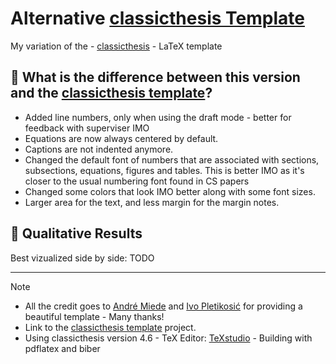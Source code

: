 # Alternative [classicthesis Template](https://bitbucket.org/amiede/workspace/projects/CT)
My variation of the - [classicthesis](https://bitbucket.org/amiede/workspace/projects/CT) - LaTeX template

## :octopus: What is the difference between this version and the [classicthesis template](https://bitbucket.org/amiede/workspace/projects/CT)?
- Added line numbers, only when using the draft mode - better for feedback with superviser IMO
- Equations are now always centered by default.
- Captions are not indented anymore.
- Changed the default font of numbers that are associated with sections, subsections, equations, figures and tables. This is better IMO as it's closer to the usual numbering font found in CS papers
- Changed some colors that look IMO better along with some font sizes.
- Larger area for the text, and less margin for the margin notes.

## :frog: Qualitative Results 
Best vizualized side by side: TODO

---
> [!NOTE]
> - All the credit goes to [André Miede](https://www.miede.de/) and [Ivo Pletikosić](http://ivo-pletikosic.from.hr/) for providing a beautiful template - Many thanks!
> - Link to the [classicthesis template](https://bitbucket.org/amiede/workspace/projects/CT) project.
> - Using classicthesis version 4.6 - TeX Editor: [TeXstudio](https://www.texstudio.org/) - Building with pdflatex and biber
